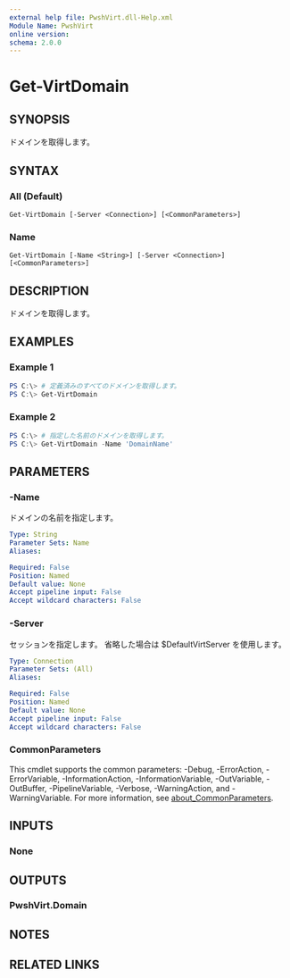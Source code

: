 ```yaml
---
external help file: PwshVirt.dll-Help.xml
Module Name: PwshVirt
online version:
schema: 2.0.0
---
```


# Get-VirtDomain

## SYNOPSIS
ドメインを取得します。

## SYNTAX

### All (Default)
```
Get-VirtDomain [-Server <Connection>] [<CommonParameters>]
```

### Name
```
Get-VirtDomain [-Name <String>] [-Server <Connection>] [<CommonParameters>]
```

## DESCRIPTION
ドメインを取得します。

## EXAMPLES

### Example 1
```powershell
PS C:\> # 定義済みのすべてのドメインを取得します。
PS C:\> Get-VirtDomain
```

### Example 2
```powershell
PS C:\> # 指定した名前のドメインを取得します。
PS C:\> Get-VirtDomain -Name 'DomainName'
```

## PARAMETERS

### -Name
ドメインの名前を指定します。

```yaml
Type: String
Parameter Sets: Name
Aliases:

Required: False
Position: Named
Default value: None
Accept pipeline input: False
Accept wildcard characters: False
```

### -Server
セッションを指定します。
省略した場合は $DefaultVirtServer を使用します。

```yaml
Type: Connection
Parameter Sets: (All)
Aliases:

Required: False
Position: Named
Default value: None
Accept pipeline input: False
Accept wildcard characters: False
```

### CommonParameters
This cmdlet supports the common parameters: -Debug, -ErrorAction, -ErrorVariable, -InformationAction, -InformationVariable, -OutVariable, -OutBuffer, -PipelineVariable, -Verbose, -WarningAction, and -WarningVariable. For more information, see [about_CommonParameters](http://go.microsoft.com/fwlink/?LinkID=113216).

## INPUTS

### None
## OUTPUTS

### PwshVirt.Domain
## NOTES

## RELATED LINKS
